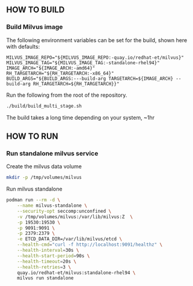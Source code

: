 ## HOW TO BUILD

### Build Milvus image

The following environment variables can be set for the build, shown here with defaults:

```
MILVUS_IMAGE_REPO="${MILVUS_IMAGE_REPO:-quay.io/redhat-et/milvus}"
MILVUS_IMAGE_TAG="${MILVUS_IMAGE_TAG:-standalone-rhel94}"
IMAGE_ARCH="${IMAGE_ARCH:-amd64}"
RH_TARGETARCH="${RH_TARGETARCH:-x86_64}"
BUILD_ARGS="${BUILD_ARGS:---build-arg TARGETARCH=${IMAGE_ARCH} --build-arg RH_TARGETARCH=${RH_TARGETARCH}}"
```

Run the following from the root of the repository.

```bash
./build/build_multi_stage.sh
```

The build takes a long time depending on your system, ~1hr

## HOW TO RUN

### Run standalone milvus service

Create the milvus data volume

```bash
mkdir -p /tmp/volumes/milvus
```

Run milvus standalone

```bash
podman run --rm -d \
    --name milvus-standalone \
    --security-opt seccomp:unconfined \
    -v /tmp/volumes/milvus:/var/lib/milvus:Z  \
    -p 19530:19530 \
    -p 9091:9091 \
    -p 2379:2379 \
    -e ETCD_DATA_DIR=/var/lib/milvus/etcd \
    --health-cmd="curl -f http://localhost:9091/healthz" \
    --health-interval=30s \
    --health-start-period=90s \
    --health-timeout=20s \
    --health-retries=3 \
    quay.io/redhat-et/milvus:standalone-rhel94 \
    milvus run standalone
```
